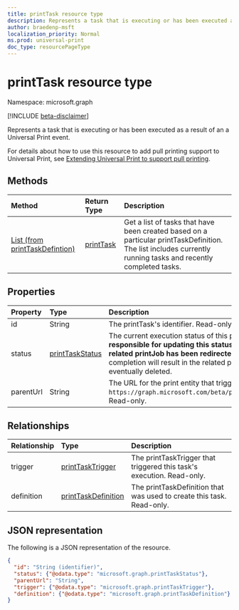 ```yaml
---
title: printTask resource type
description: Represents a task that is executing or has been executed as a result of an a Universal Print event.
author: braedenp-msft
localization_priority: Normal
ms.prod: universal-print
doc_type: resourcePageType
---
```


# printTask resource type

Namespace: microsoft.graph

[!INCLUDE [beta-disclaimer](../../includes/beta-disclaimer.md)]

Represents a task that is executing or has been executed as a result of an a Universal Print event.

For details about how to use this resource to add pull printing support to Universal Print, see [Extending Universal Print to support pull printing](/graph/universal-print-concept-overview#extending-universal-print-to-support-pull-printing).

## Methods

| Method       | Return Type | Description |
|:-------------|:------------|:------------|
| [List (from printTaskDefintion)](../api/printtaskdefinition-list-tasks.md) | [printTask](printtask.md) | Get a list of tasks that have been created based on a particular printTaskDefinition. The list includes currently running tasks and recently completed tasks. |

## Properties
| Property     | Type        | Description |
|:-------------|:------------|:------------|
|id|String|The printTask's identifier. Read-only.|
|status|[printTaskStatus](printtaskstatus.md)|The current execution status of this printTask. **The calling application is responsible for updating this status when processing is finished, unless the related printJob has been redirected to another printer.** Failure to report completion will result in the related print job being blocked from printing and eventually deleted. |
|parentUrl|String|The URL for the print entity that triggered this task. e.g., `https://graph.microsoft.com/beta/print/printers/{printerId}/jobs/{jobId}`. Read-only.|

## Relationships
| Relationship | Type        | Description |
|:-------------|:------------|:------------|
|trigger|[printTaskTrigger](printtasktrigger.md)|The printTaskTrigger that triggered this task's execution. Read-only.|
|definition|[printTaskDefinition](printtaskdefinition.md)|The printTaskDefinition that was used to create this task. Read-only.|

## JSON representation

The following is a JSON representation of the resource.

<!-- {
  "blockType": "resource",
  "optionalProperties": [

  ],
  "@odata.type": "microsoft.graph.printTask",
  "keyProperty": "id",
  "baseType":"microsoft.graph.entity"
}-->

```json
{
  "id": "String (identifier)",
  "status": {"@odata.type": "microsoft.graph.printTaskStatus"},
  "parentUrl": "String",
  "trigger": {"@odata.type": "microsoft.graph.printTaskTrigger"},
  "definition": {"@odata.type": "microsoft.graph.printTaskDefinition"}
}

```

<!-- uuid: 8fcb5dbc-d5aa-4681-8e31-b001d5168d79
2015-10-25 14:57:30 UTC -->
<!-- {
  "type": "#page.annotation",
  "description": "printTask resource",
  "keywords": "",
  "section": "documentation",
  "tocPath": ""
}-->